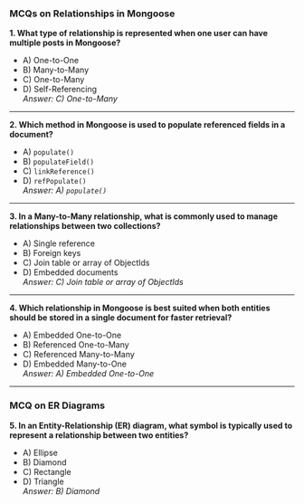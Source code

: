 ### **MCQs on Relationships in Mongoose**

**1. What type of relationship is represented when one user can have multiple posts in Mongoose?**  
- A) One-to-One  
- B) Many-to-Many  
- C) One-to-Many  
- D) Self-Referencing  
*Answer: C) One-to-Many*

---

**2. Which method in Mongoose is used to populate referenced fields in a document?**  
- A) `populate()`  
- B) `populateField()`  
- C) `linkReference()`  
- D) `refPopulate()`  
*Answer: A) `populate()`*

---

**3. In a Many-to-Many relationship, what is commonly used to manage relationships between two collections?**  
- A) Single reference  
- B) Foreign keys  
- C) Join table or array of ObjectIds  
- D) Embedded documents  
*Answer: C) Join table or array of ObjectIds*

---

**4. Which relationship in Mongoose is best suited when both entities should be stored in a single document for faster retrieval?**  
- A) Embedded One-to-One  
- B) Referenced One-to-Many  
- C) Referenced Many-to-Many  
- D) Embedded Many-to-One  
*Answer: A) Embedded One-to-One*

---

### **MCQ on ER Diagrams**

**5. In an Entity-Relationship (ER) diagram, what symbol is typically used to represent a relationship between two entities?**  
- A) Ellipse  
- B) Diamond  
- C) Rectangle  
- D) Triangle  
*Answer: B) Diamond*  